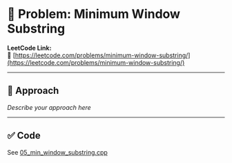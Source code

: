 ﻿# 🧠 Problem: Minimum Window Substring

**LeetCode Link:**  
🔗 [https://leetcode.com/problems/minimum-window-substring/](https://leetcode.com/problems/minimum-window-substring/)

---

## 🚀 Approach

_Describe your approach here_

---

## ✅ Code

See [05_min_window_substring.cpp](./05_min_window_substring.cpp)

